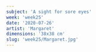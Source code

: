 ```yaml
---
subject: 'A sight for sore eyes'
week: 'week25'
date: '2020-07-26'
artist: 'Margaret'
dimensions: '38x38 cm'
slug: 'week25/Margaret.jpg'
---
```

